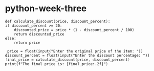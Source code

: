 # python-week-three
   
   
    def calculate_discount(price, discount_percent):
    if discount_percent >= 20:
        discounted_price = price * (1 - discount_percent / 100)
        return discounted_price
    else:
        return price

     price = float(input("Enter the original price of the item: "))
    discount_percent = float(input("Enter the discount percentage: "))
    final_price = calculate_discount(price, discount_percent)
    print(f"The final price is: {final_price:.2f}")

